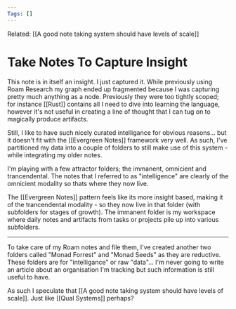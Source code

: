 ```yaml
---
Tags: []
---
```

Related: [[A good note taking system should have levels of scale]]
# Take Notes To Capture Insight

This note is in itself an insight. I just captured it. While previously using Roam Research my graph ended up fragmented because I was capturing pretty much anything as a node. Previously they were too tightly scoped; for instance [[Rust]] contains all I need to dive into learning the language, however it's not useful in creating a line of thought that I can tug on to magically produce artifacts.  

Still, I like to have such nicely curated intelligance for obvious reasons... but it doesn't fit with the [[Evergreen Notes]] framework very well. As such, I've partitioned my data into a couple of folders to still make use of this system - while integrating my older notes. 

I'm playing with a few attractor folders; the immanent, omnicient and trancendental. The notes that I referred to as "intelligence" are clearly of the omnicient modality so thats where they now live. 

The [[Evergreen Notes]] pattern feels like its more insight based, making it of the trancendental modality - so they now live in that folder (with subfolders for stages of growth). The immanent folder is my workspace where daily notes and artifacts from tasks or projects pile up into various subfolders. 

---

To take care of my Roam notes and file them, I've created another two folders called "Monad Forrest" and "Monad Seeds" as they are reductive. These folders are for "intelligance" or raw "data"... I'm never going to write an article about an organisation I'm tracking but such information is still useful to have.

As such I speculate that [[A good note taking system should have levels of scale]]. Just like [[Qual Systems]] perhaps?